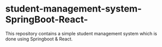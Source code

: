 # student-management-system-SpringBoot-React-

This repository contains a simple student management system which is done using Springboot & React. 
